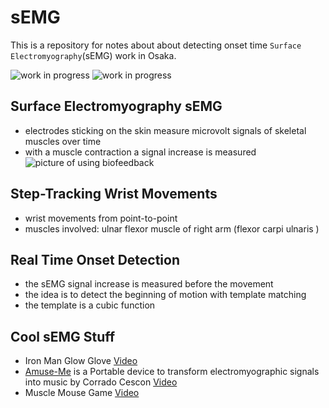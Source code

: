 # sEMG


This is a repository for notes about about detecting onset time `Surface Electromyography`(sEMG) work in Osaka.

![work in progress](2014-01-29)
![work in progress](2014-02-10)

## Surface Electromyography sEMG

- electrodes sticking on the skin measure microvolt signals of skeletal muscles over time
- with a muscle contraction a signal increase is measured
![picture of using biofeedback](http://upload.wikimedia.org/wikipedia/commons/thumb/4/4f/Biofeedback_en.svg/500px-Biofeedback_en.svg.png)

## Step-Tracking Wrist Movements

- wrist movements from point-to-point
- muscles involved: ulnar flexor muscle of right arm (flexor carpi ulnaris )

## Real Time Onset Detection

- the sEMG signal increase is measured before the movement
- the idea is to detect the beginning of motion with template matching
- the template is a cubic function 

## Cool sEMG Stuff

- Iron Man Glow Glove [Video](http://www.youtube.com/watch?v=kq9dfK_xM6o)
- [Amuse-Me](http://cec.sonus.ca/econtact/14_2/cescon_amuseme.html) is a Portable device to transform electromyographic signals into music by Corrado Cescon [Video](http://www.youtube.com/watch?v=vcMpAqqt5OE)
- Muscle Mouse Game [Video](http://www.youtube.com/watch?v=QKwwJrdpwCM&feature=player_embedded)
